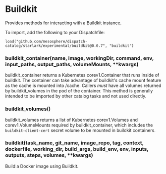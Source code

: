 
# Buildkit

Provides methods for interacting with a Buildkit instance.

To import, add the following to your Dispatchfile:

```
load("github.com/mesosphere/dispatch-catalog/starlark/experimental/buildkit@0.0.7", "buildkit")
```


### buildkit_container(name, image, workingDir, command, env, input_paths, output_paths, volumeMounts, **kwargs)


buildkit_container returns a Kubernetes corev1.Container that runs inside of buildkit.
The container can take advantage of buildkit's cache mount feature as the cache is mounted into /cache.
Callers _must_ have all volumes returned by buildkit_volumes in the pod of the container.
This method is generally intended to be imported by other catalog tasks and not used directly.


### buildkit_volumes()


buildkit_volumes returns a list of Kubernetes corev1.Volumes and corev1.VolumeMounts required by buildkit_container,
which includes the `buildkit-client-cert` secret volume to be mounted in buildkit containers.


### buildkit(task_name, git_name, image_repo, tag, context, dockerfile, working_dir, build_args, build_env, env, inputs, outputs, steps, volumes, **kwargs)


Build a Docker image using Buildkit.



